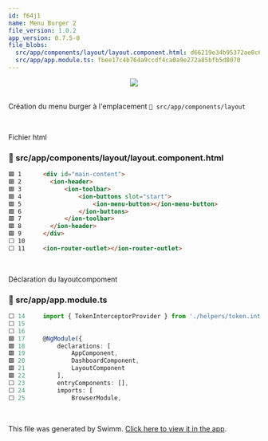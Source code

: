 ```yaml
---
id: f64j1
name: Menu Burger 2
file_version: 1.0.2
app_version: 0.7.5-0
file_blobs:
  src/app/components/layout/layout.component.html: d66219e34b95372ae0c659e3379f5bd220438190
  src/app/app.module.ts: fbee17c4b764a9ccdf4ca0a9e272a85bfb5d8070
---
```


<div align="center"><img src="https://firebasestorage.googleapis.com/v0/b/swimmio-content/o/repositories%2FZ2l0aHViJTNBJTNBaGVtZW5nby1hcHAlM0ElM0FoeXBlcmRlc3RydQ%3D%3D%2F968d2191-a355-4ef4-a407-c4608397c978.gif?alt=media&token=93b29ab5-7cae-41d2-9054-f23f4d465dc9" style="width:'50%'"/></div>

<br/>

Création du menu burger à l'emplacement `📄 src/app/components/layout`

<br/>

Fichier html
<!-- NOTE-swimm-snippet: the lines below link your snippet to Swimm -->
### 📄 src/app/components/layout/layout.component.html
```html
🟩 1      <div id="main-content">
🟩 2        <ion-header>
🟩 3            <ion-toolbar>
🟩 4                <ion-buttons slot="start">
🟩 5                    <ion-menu-button></ion-menu-button>
🟩 6                </ion-buttons>
🟩 7            </ion-toolbar>
🟩 8        </ion-header>
🟩 9      </div>
⬜ 10     
⬜ 11     <ion-router-outlet></ion-router-outlet>
```

<br/>

Déclaration du layoutcompoment
<!-- NOTE-swimm-snippet: the lines below link your snippet to Swimm -->
### 📄 src/app/app.module.ts
```typescript
⬜ 14     import { TokenInterceptorProvider } from './helpers/token.interceptor';
⬜ 15     
⬜ 16     
🟩 17     @NgModule({
🟩 18         declarations: [
🟩 19             AppComponent,
🟩 20             DashboardComponent,
🟩 21             LayoutComponent
🟩 22         ],
⬜ 23         entryComponents: [],
⬜ 24         imports: [
⬜ 25             BrowserModule,
```

<br/>

This file was generated by Swimm. [Click here to view it in the app](https://app.swimm.io/repos/Z2l0aHViJTNBJTNBaGVtZW5nby1hcHAlM0ElM0FoeXBlcmRlc3RydQ==/docs/f64j1).